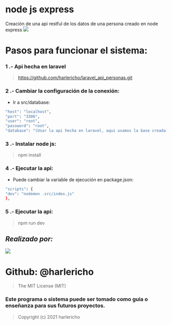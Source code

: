 # node js express
Creación de una api restful de los datos de una persona creado en node express
![](https://www.comaporter.com/wp-content/uploads/2021/05/curso-gratis-backend-node-js-express.jpg)

# Pasos para funcionar el sistema:
### 1 .- Api hecha en laravel
> https://github.com/harlericho/laravel_api_personas.git

### 2 .- Cambiar la configuración de la conexión:
* Ir a src/database:
```sh 
"host": "localhost",
"port": "3306",
"user": "root",
"password": "root",
"database": "(Usar la api hecha en laravel, aqui usamos la base creada)"
```
### 3 .- Instalar node js:
>npm install 
### 4 .- Ejecutar la api:
* Puede cambiar la variable de ejecución en package.json:
```sh    
"scripts": {
"dev": "nodemon .src/index.js"
},
```
### 5 .- Ejecutar la api:
> npm run dev 

## _Realizado por:_
![](https://avatars.githubusercontent.com/u/42042270?s=48&v=4)

# Github: @harlericho

> The MIT License (MIT)

### Este programa o sistema puede ser tomado como guia o enseñanza para sus futuros  proyectos.
> Copyright (c) 2021 harlericho